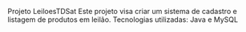 Projeto LeiloesTDSat
Este projeto visa criar um sistema de cadastro e listagem de produtos em leilão.
Tecnologias utilizadas: Java e MySQL
